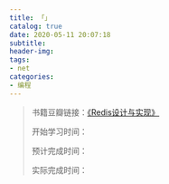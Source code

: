 ```yaml
---
title: 「」
catalog: true
date: 2020-05-11 20:07:18
subtitle:
header-img:
tags:
- net
categories:
- 编程
---
```

> 书籍豆瓣链接：[《Redis设计与实现》](https://book.douban.com/subject/25900156/)
> 
> 开始学习时间：
> 
> 预计完成时间：
> 
> 实际完成时间：
